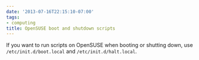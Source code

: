 ```yaml
---
date: '2013-07-16T22:15:10-07:00'
tags:
- computing
title: OpenSUSE boot and shutdown scripts
---
```


If you want to run scripts on OpenSUSE when booting or shutting down, use `/etc/init.d/boot.local` and `/etc/init.d/halt.local`.
